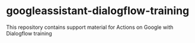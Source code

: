 # googleassistant-dialogflow-training
This repository contains support material for Actions on Google with Dialogflow training
